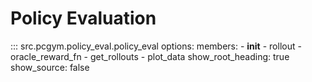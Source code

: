 # Policy Evaluation

::: src.pcgym.policy_eval.policy_eval
    options:
      members:
        - __init__
        - rollout
        - oracle_reward_fn
        - get_rollouts
        - plot_data
      show_root_heading: true
      show_source: false